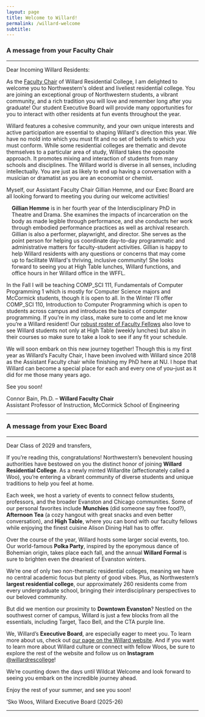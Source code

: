 ```yaml
---
layout: page
title: Welcome to Willard!
permalink: /willard-welcome
subtitle: 
---
```


<h3>A message from your Faculty Chair</h3>

<hr>

Dear Incoming Willard Residents:

As the <a href="https://www.willardrc.com/faculty-associates">Faculty Chair</a> of Willard Residential College, I am delighted to welcome you to Northwestern's oldest and liveliest residential college. You are joining an exceptional group of Northwestern students, a vibrant community, and a rich tradition you will love and remember long after you graduate! Our student Executive Board will provide many opportunities for you to interact with other residents at fun events throughout the year.

Willard features a cohesive community, and your own unique interests and active participation are essential to shaping Willard's direction this year. We have no mold into which you must fit and no set of beliefs to which you must conform. While some residential colleges are thematic and devote themselves to a particular area of study, Willard takes the opposite approach. It promotes mixing and interaction of students from many schools and disciplines. The Willard world is diverse in all senses, including intellectually. You are just as likely to end up having a conversation with a musician or dramatist as you are an economist or chemist.

Myself, our Assistant Faculty Chair Gillian Hemme, and our Exec Board are all looking forward to meeting you during our welcome activities!

<p style="margin:1em"><b>Gillian Hemme</b> is in her fourth year of the Interdisciplinary PhD in Theatre and Drama. She examines the impacts of incarceration on the body as made legible through performance, and she conducts her work through embodied performance practices as well as archival research. Gillian is also a performer, playwright, and director. She serves as the point person for helping us coordinate day-to-day programmatic and administrative matters for faculty-student activities. Gillian is happy to help Willard residents with any questions or concerns that may come up to facilitate Willard's thriving, inclusive community! She looks forward to seeing you at High Table lunches, Willard functions, and office hours in her Willard office in the WFFL.</p>

In the Fall I will be teaching COMP_SCI 111, Fundamentals of Computer Programming 1 which is mostly for Computer Science majors and McCormick students, though it is open to all. In the Winter I’ll offer COMP_SCI 110, Introduction to Computer Programming which is open to students across campus and introduces the basics of computer programming. If you’re in my class, make sure to come and let me know you’re a Willard resident! Our <a href="https://www.willardrc.com/faculty-associates">robust roster of Faculty Fellows</a> also love to see Willard students not only at High Table (weekly lunches) but also in their courses so make sure to take a look to see if any fit your schedule.

We will soon embark on this new journey together! Though this is my first year as Willard’s Faculty Chair, I have been involved with Willard since 2018 as the Assistant Faculty chair while finishing my PhD here at NU. I hope that Willard can become a special place for each and every one of you–just as it did for me those many years ago.

See you soon!

Connor Bain, Ph.D. – <b>Willard Faculty Chair</b><br>
Assistant Professor of Instruction, McCormick School of Engineering
<hr>

<h3>A message from your Exec Board</h3>
<hr>
Dear Class of 2029 and transfers,

If you’re reading this, congratulations! Northwestern’s benevolent housing authorities have bestowed on you the distinct honor of joining <b>Willard Residential College</b>. As a newly minted Willardite (affectionately called a Woo), you’re entering a vibrant community of diverse students and unique traditions to help you feel at home.

Each week, we host a variety of events to connect fellow students, professors, and the broader Evanston and Chicago communities. Some of our personal favorites include <b>Munchies</b> (did someone say free food?), <b>Afternoon Tea</b> (a cozy hangout with great snacks and even better conversation), and <b>High Table</b>, where you can bond with our faculty fellows while enjoying the finest cuisine Alison Dining Hall has to offer.

Over the course of the year, Willard hosts some larger social events, too. Our world-famous <b>Polka Party</b>, inspired by the eponymous dance of Bohemian origin, takes place each fall, and the annual <b>Willard Formal</b> is sure to brighten even the dreariest of Evanston winters.

We’re one of only two non-thematic residential colleges, meaning we have no central academic focus but plenty of good vibes. Plus, as Northwestern’s <b>largest residential college</b>, our approximately 260 residents come from every undergraduate school, bringing their interdisciplinary perspectives to our beloved community.

But did we mention our proximity to <b>Downtown Evanston</b>? Nestled on the southwest corner of campus, Willard is just a few blocks from all the essentials, including Target, Taco Bell, and the CTA purple line.

We, Willard’s <b>Executive Board</b>, are especially eager to meet you. To learn more about us, check out <a href="https://www.willardrc.com/executive-board">our page on the Willard website</a>. And if you want to learn more about Willard culture or connect with fellow Woos, be sure to explore the rest of the website and follow us on <b>Instagram</b> <a href="https://www.instagram.com/willardrescollege/">@willardrescollege</a>!

We’re counting down the days until Wildcat Welcome and look forward to seeing you embark on the incredible journey ahead.

Enjoy the rest of your summer, and see you soon!

‘Sko Woos,
Willard Executive Board (2025-26)
<hr>